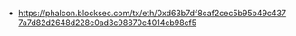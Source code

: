 - https://phalcon.blocksec.com/tx/eth/0xd63b7df8caf2cec5b95b49c4377a7d82d2648d228e0ad3c98870c4014cb98cf5
